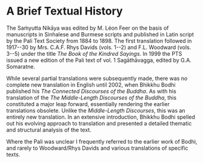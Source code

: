 # A Brief Textual History

The Saṁyutta Nikāya was edited by M. Léon Feer
on the basis of manuscripts in Sinhalese and Burmese scripts and
published in Latin script by the Pali Text Society from 1884 to 1898.
The first translation followed in 1917--30 by Mrs. C.A.F. Rhys Davids
(vols. 1--2) and F.L. Woodward (vols. 3--5) under the title *The Book of
the Kindred Sayings*. In 1999 the PTS issued a new edition of the Pali
text of vol. 1 Sagāthāvagga, edited by G.A. Somaratne.

While several partial translations were subsequently made, there was no
complete new translation in English until 2002, when Bhikkhu Bodhi
published his *The Connected Discourses of the Buddha*. As with his
translation of the *The Middle-Length Discourses of the Buddha*, this
constituted a major leap forward, essentially rendering the earlier
translations obsolete. Unlike the *Middle-Length Discourses*, this was
an entirely new translation. In an extensive introduction, Bhikkhu Bodhi
spelled out his evolving approach to translation and presented a
detailed thematic and structural analysis of the text.

Where the Pali was unclear I frequently referred to the earlier work of
Bodhi, and rarely to Woodward/Rhys Davids and various translations of
specific texts.

